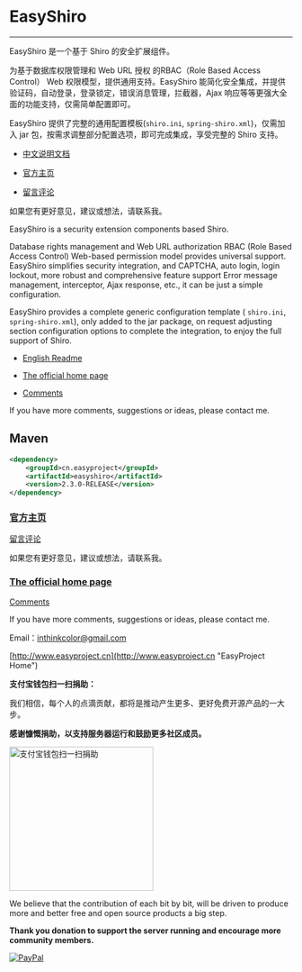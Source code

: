 # EasyShiro 

---------------

EasyShiro 是一个基于 Shiro 的安全扩展组件。

为基于数据库权限管理和 Web URL 授权 的RBAC（Role Based Access Control） Web 权限模型，提供通用支持。EasyShiro 能简化安全集成，并提供验证码，自动登录，登录锁定，错误消息管理，拦截器，Ajax 响应等等更强大全面的功能支持，仅需简单配置即可。

EasyShiro 提供了完整的通用配置模板(`shiro.ini`, `spring-shiro.xml`)，仅需加入 jar 包，按需求调整部分配置选项，即可完成集成，享受完整的 Shiro 支持。


- [中文说明文档](doc/readme-zh-CN.md)

- [官方主页](http://www.easyproject.cn/easyshiro/zh-cn/index.jsp '官方主页')

- [留言评论](http://www.easyproject.cn/easyshiro/zh-cn/index.jsp#donation '留言评论')

如果您有更好意见，建议或想法，请联系我。


EasyShiro is a security extension components based Shiro. 

Database rights management and Web URL authorization RBAC (Role Based Access Control) Web-based permission model provides universal support. EasyShiro simplifies security integration, and CAPTCHA, auto login, login lockout, more robust and comprehensive feature support Error message management, interceptor, Ajax response, etc., it can be just a simple configuration.

EasyShiro provides a complete generic configuration template ( `shiro.ini`,` spring-shiro.xml`), only added to the jar package, on request adjusting section configuration options to complete the integration, to enjoy the full support of Shiro.


- [English Readme](doc/readme-en.md)

- [The official home page](http://www.easyproject.cn/easyshiro/en/index.jsp 'The official home page')

- [Comments](http://www.easyproject.cn/easyshiro/en/index.jsp#donation 'Comments')

If you have more comments, suggestions or ideas, please contact me.

## Maven

```XML
<dependency>
    <groupId>cn.easyproject</groupId>
    <artifactId>easyshiro</artifactId>
    <version>2.3.0-RELEASE</version>
</dependency>
```

### [官方主页](http://www.easyproject.cn/easyshiro/zh-cn/index.jsp '官方主页')

[留言评论](http://www.easyproject.cn/easyshiro/zh-cn/index.jsp#donation '留言评论')

如果您有更好意见，建议或想法，请联系我。

### [The official home page](http://www.easyproject.cn/easyshiro/en/index.jsp 'The official home page')

[Comments](http://www.easyproject.cn/easyshiro/en/index.jsp#donation 'Comments')

If you have more comments, suggestions or ideas, please contact me.



Email：<inthinkcolor@gmail.com>

[http://www.easyproject.cn](http://www.easyproject.cn "EasyProject Home")




**支付宝钱包扫一扫捐助：**

我们相信，每个人的点滴贡献，都将是推动产生更多、更好免费开源产品的一大步。

**感谢慷慨捐助，以支持服务器运行和鼓励更多社区成员。**

<img alt="支付宝钱包扫一扫捐助" src="http://www.easyproject.cn/images/s.png"  title="支付宝钱包扫一扫捐助"  height="256" width="256"></img>



We believe that the contribution of each bit by bit, will be driven to produce more and better free and open source products a big step.

**Thank you donation to support the server running and encourage more community members.**

[![PayPal](http://www.easyproject.cn/images/paypaldonation5.jpg)](https://www.paypal.me/easyproject/10 "Make payments with PayPal - it's fast, free and secure!")


